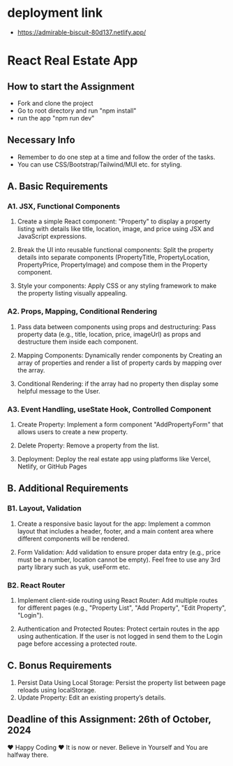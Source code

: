 # deployment link
- https://admirable-biscuit-80d137.netlify.app/
# React Real Estate App

## How to start the Assignment

- Fork and clone the project
- Go to root directory and run "npm install"
- run the app "npm run dev"

## Necessary Info

- Remember to do one step at a time and follow the order of the tasks.
- You can use CSS/Bootstrap/Tailwind/MUI etc. for styling.

## A. Basic Requirements

### A1. JSX, Functional Components

1. Create a simple React component: "Property" to display a property listing with details like title, location, image, and price using JSX and JavaScript expressions.

2. Break the UI into reusable functional components: Split the property details into separate components (PropertyTitle, PropertyLocation, PropertyPrice, PropertyImage) and compose them in the Property component.

3. Style your components: Apply CSS or any styling framework to make the property listing visually appealing.

### A2. Props, Mapping, Conditional Rendering

1. Pass data between components using props and destructuring: Pass property data (e.g., title, location, price, imageUrl) as props and destructure them inside each component.

2. Mapping Components: Dynamically render components by Creating an array of properties and render a list of property cards by mapping over the array.

3. Conditional Rendering: if the array had no property then display some helpful message to the User.

### A3. Event Handling, useState Hook, Controlled Component

1. Create Property: Implement a form component "AddPropertyForm" that allows users to create a new property.

2. Delete Property: Remove a property from the list.

3. Deployment: Deploy the real estate app using platforms like Vercel, Netlify, or GitHub Pages

## B. Additional Requirements

### B1. Layout, Validation

1. Create a responsive basic layout for the app: Implement a common layout that includes a header, footer, and a main content area where different components will be rendered.

2. Form Validation: Add validation to ensure proper data entry (e.g., price must be a number, location cannot be empty). Feel free to use any 3rd party library such as yuk, useForm etc.

### B2. React Router

1. Implement client-side routing using React Router: Add multiple routes for different pages (e.g., "Property List", "Add Property", "Edit Property", "Login").

2. Authentication and Protected Routes: Protect certain routes in the app using authentication. If the user is not logged in send them to the Login page before accessing a protected route.

## C. Bonus Requirements

1. Persist Data Using Local Storage: Persist the property list between page reloads using localStorage.
2. Update Property: Edit an existing property’s details.

## Deadline of this Assignment: 26th of October, 2024

&hearts; Happy Coding &hearts;
It is now or never.
Believe in Yourself and You are halfway there.
